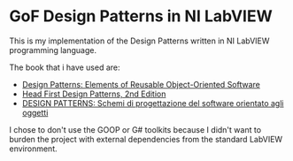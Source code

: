 # GoF Design Patterns in NI LabVIEW

This is my implementation of the Design Patterns written in NI LabVIEW programming language.

The book that i have used are:
+ [Design Patterns: Elements of Reusable Object-Oriented Software](https://learning.oreilly.com/library/view/design-patterns-elements/0201633612/)
+ [Head First Design Patterns, 2nd Edition](https://learning.oreilly.com/library/view/head-first-design/9781492077992/)
+ [DESIGN PATTERNS: Schemi di progettazione del software orientato agli oggetti](https://www.hoepli.it/libro/design-patterns-schemi-di-progettazione-del-software-orientato-agli-oggetti/9788868958848.html)

I chose to don't use the GOOP or G# toolkits because I didn't want to burden the project with external dependencies from the standard LabVIEW environment.
